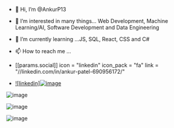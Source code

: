 


- 👋 Hi, I’m @AnkurP13
- 👀 I’m interested in many things... Web Development, Machine Learning/AI, Software Development and Data Engineering 
- 🌱 I’m currently learning ...JS, SQL, React, CSS and C# 



- 📫 How to reach me ...

- [[params.social]]
    icon = "linkedin"
    icon_pack = "fa"
    link = "//linkedin.com/in/ankur-patel-690956172/"
    
-   [![linkedin]![image](https://user-images.githubusercontent.com/33151447/115705673-bc87b700-a364-11eb-918a-c87f56692490.png)][2]

[2]: https://www.linkedin.com/in/ankur-patel-690956172

![image](https://user-images.githubusercontent.com/33151447/115705212-2f446280-a364-11eb-97cc-eba756b7a4d9.png)

![image](https://user-images.githubusercontent.com/33151447/115706197-4899de80-a365-11eb-90f8-e6dff404f424.png)



![image](https://user-images.githubusercontent.com/33151447/115706052-24d69880-a365-11eb-8779-ce029691d9d8.png)



<!---
AnkurP13/AnkurP13 is a ✨ special ✨ repository because its `README.md` (this file) appears on your GitHub profile.
You can click the Preview link to take a look at your changes.
--->
